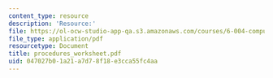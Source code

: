 ```yaml
---
content_type: resource
description: 'Resource:'
file: https://ol-ocw-studio-app-qa.s3.amazonaws.com/courses/6-004-computation-structures-spring-2017/047027b01a21a7d78f18e3cca55fc4aa_procedures_worksheet.pdf
file_type: application/pdf
resourcetype: Document
title: procedures_worksheet.pdf
uid: 047027b0-1a21-a7d7-8f18-e3cca55fc4aa
---
```

